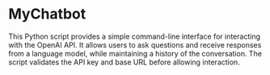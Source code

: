 # MyChatbot
This Python script provides a simple command-line interface for interacting with the OpenAI API. It allows users to ask questions and receive responses from a language model, while maintaining a history of the conversation. The script validates the API key and base URL before allowing interaction.
